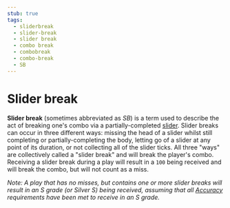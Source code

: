 ```yaml
---
stub: true
tags:
  - sliderbreak
  - slider-break
  - slider break
  - combo break
  - combobreak
  - combo-break
  - SB
---
```


# Slider break

**Slider break** (sometimes abbreviated as *SB*) is a term used to describe the act of breaking one's combo via a partially-completed [slider](/wiki/Hit_object/Slider). Slider breaks can occur in three different ways: missing the head of a slider whilst still completing or partially-completing the body, letting go of a slider at any point of its duration, or not collecting all of the slider ticks. All three "ways" are collectively called a "slider break" and will break the player's combo. Receiving a slider break during a play will result in a `100` being received and will break the combo, but will not count as a miss.

*Note: A play that has no misses, but contains one or more slider breaks will result in an S grade (or Silver S) being received, assuming that all [Accuracy](/wiki/Accuracy) requirements have been met to receive in an S grade.*
